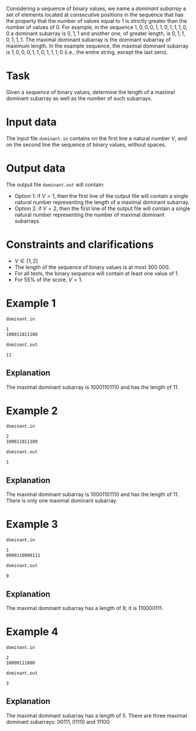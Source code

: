 ﻿﻿Considering a sequence of binary values, we name a *dominant subarray* a set of elements located at consecutive positions in the sequence that has the property that the number of values equal to $1$ is strictly greater than the number of values of $0$. For example, in the sequence $1,0,0,0,1,1,0,1,1,1,0,0$ a dominant subarray is $0,1,1$ and another one, of greater length, is $0,1,1,0,1,1,1$. The maximal dominant subarray is the dominant subarray of maximum length. In the example sequence, the maximal dominant subarray is $1,0,0,0,1,1,0,1,1,1,0$ (i.e., the entire string, except the last zero).

# Task

Given a sequence of binary values, determine the length of a maximal dominant subarray as well as the number of such subarrays.

# Input data

The input file `dominant.in` contains on the first line a natural number $V$, and on the second line the sequence of binary values, without spaces.

# Output data

The output file `dominant.out` will contain:

* Option $1$: if $V = 1$, then the first line of the output file will contain a single natural number representing the length of a maximal dominant subarray.
* Option $2$: if $V = 2$, then the first line of the output file will contain a single natural number representing the number of maximal dominant subarrays.

# Constraints and clarifications

* $V \in \{1,2\}$
* The length of the sequence of binary values is at most $300\ 000$.
* For all tests, the binary sequence will contain at least one value of $1$.
* For $55\%$ of the score, $V = 1$.

# Example 1

`dominant.in`
```
1
100011011100
```

`dominant.out`
```
11
```

## Explanation

The maximal dominant subarray is $10001101110$ and has the length of $11$.

# Example 2

`dominant.in`
```
2
100011011100
```

`dominant.out`
```
1
```

## Explanation

The maximal dominant subarray is $10001101110$ and has the length of $11$. There is only one maximal dominant subarray.

# Example 3

`dominant.in`
```
1
0000110000111
```

`dominant.out`
```
9
```

## Explanation

The maximal dominant subarray has a length of $9$; it is $110000111$.

# Example 4

`dominant.in`
```
2
10000111000
```

`dominant.out`
```
3
```

## Explanation

The maximal dominant subarray has a length of $5$. There are three maximal dominant subarrays: $00111, 01110$ and $11100$.
